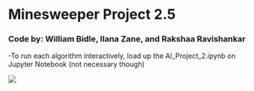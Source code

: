 # Minesweeper Project 2.5
### Code by: William Bidle, Ilana Zane, and Rakshaa Ravishankar

-To run each algorithm interactively, load up the AI_Project_2.ipynb on Jupyter Notebook (not necessary though)

![](https://github.com/WilliamBidle/AI-Project-2/blob/master/MS.jpeg)
